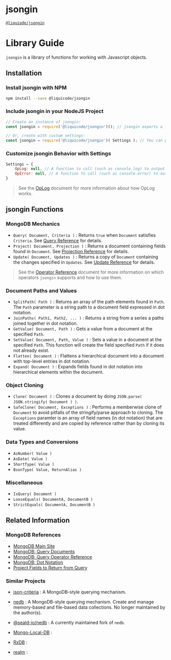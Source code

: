 # jsongin
[`@liquiode/jsongin`](https://github.com/liquicode/jsongin)


# Library Guide

`jsongin` is a library of functions for working with Javascript objects.


Installation
---------------------------------------------------------------------


### Install jsongin with NPM

```bash
npm install --save @liquicode/jsongin
```


### Include jsongin in your NodeJS Project

```js
// Create an instance of jsongin:
const jsongin = require('@liquicode/jsongin')(); // jsongin exports a function to call.

// Or, create with custom settings:
const jsongin = require('@liquicode/jsongin')( Settings ); // You can pass a Settings parameter.
```


### Customize jsongin Behavior with Settings

```js
Settings = {
	OpLog: null, // A function to call (such as console.log) to output OpLog messages.
	OpError: null, // A function to call (such as console.error) to output OpError messages.
}
```
> See the [OpLog](./OpLog.md) document for more information about how OpLog works.


jsongin Functions
---------------------------------------------------------------------


### MongoDB Mechanics

- `Query( Document, Criteria )` : Returns `true` when `Document` satisfies `Criteria`.
  See [Query Reference](./Query%20Reference.md) for details.
- `Project( Document, Projection )` : Returns a document containing fields found in `Document`.
  See [Projection Reference](./Projection%20Reference.md) for details.
- `Update( Document, Updates )` : Returns a copy of `Document` containing the changes specified in `Updates`.
  See [Update Reference](./Update%20Reference.md) for details.

> See the [Operator Reference](./Operator%20Reference.md) document for more information on which
  operators `jsongin` supports and how to use them.


### Document Paths and Values

- `SplitPath( Path )` : Returns an array of the path elements found in `Path`.
  The `Path` parameter is a string path to a document field expressed in dot notation.
- `JoinPaths( Path1, Path2, ... )` : Returns a string from a series a paths joined together in dot notation.
- `GetValue( Document, Path )` : Gets a value from a document at the specified `Path`.
- `SetValue( Document, Path, Value )` : Sets a value in a document at the specified `Path`.
  This function will create the field specified `Path` if it does not already exist.
- `Flatten( Document )` : Flattens a hierarchical document into a document with top-level entries in dot notation.
- `Expand( Document )` : Expands fields found in dot notation into hierarchical elements within the document.


### Object Cloning

- `Clone( Document )` : Clones a document by doing `JSON.parse( JSON.stringify( Document ) )`.
- `SafeClone( Document, Exceptions )` : Performs a memberwise clone of `Document` to avoid pitfalls of the
  stringify/parse approach to cloning.
  The `Exceptions` paramter is an array of field names (in dot notation) that are treated differently and are
  copied by reference rather than by cloning its value.


### Data Types and Conversions

- `AsNumber( Value )`
- `AsDate( Value )`
- `ShortType( Value )`
- `BsonType( Value, ReturnAlias )`


### Miscellaneous

- `IsQuery( Document )`
- `LooseEquals( DocumentA, DocumentB )`
- `StrictEquals( DocumentA, DocumentB )`



Related Information
---------------------------------------------------------------------

### MongoDB References

- [MongoDB Main Site](https://www.mongodb.com/)
- [MongoDB: Query Documents](https://www.mongodb.com/docs/manual/tutorial/query-documents/)
- [MongoDB: Query Operator Reference](https://www.mongodb.com/docs/manual/reference/operator/query/)
- [MongoDB: Dot Notation](https://www.mongodb.com/docs/manual/core/document/#std-label-document-dot-notation)
- [Project Fields to Return from Query](https://www.mongodb.com/docs/manual/tutorial/project-fields-from-query-results/)


### Similar Projects

- [json-criteria](https://www.npmjs.com/package/json-criteria) :
	A MongoDB-style querying mechanism.

- [nedb](https://www.npmjs.com/package/nedb) : 
	A MongoDB-style querying mechanism.
	Create and manage memory-based and file-based data collections.
	No longer maintained by the author(s).

- [@seald-io/nedb](https://www.npmjs.com/package/@seald-io/nedb) : 
	A currently maintained fork of `nedb`.

- [Mongo-Local-DB](https://www.npmjs.com/package/mongo-local-db) :

- [RxDB](https://www.npmjs.com/package/rxdb) :

- [realm](https://www.npmjs.com/package/realm) :

